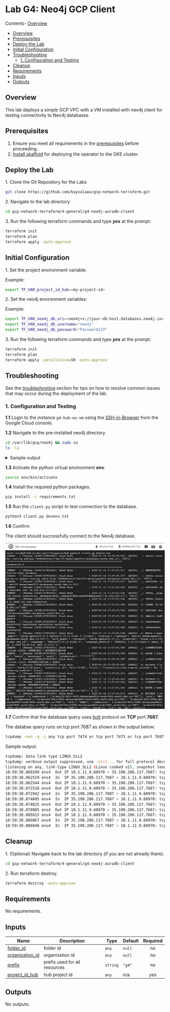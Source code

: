 
# Lab G4: Neo4j GCP Client <!-- omit from toc -->

Contents- [Overview](#overview)
- [Overview](#overview)
- [Prerequisites](#prerequisites)
- [Deploy the Lab](#deploy-the-lab)
- [Initial Configuration](#initial-configuration)
- [Troubleshooting](#troubleshooting)
  - [1. Configuration and Testing](#1-configuration-and-testing)
- [Cleanup](#cleanup)
- [Requirements](#requirements)
- [Inputs](#inputs)
- [Outputs](#outputs)


## Overview

This lab deploys a simple GCP VPC with a VM installed with neo4j client for testing connectivity to Neo4j databases.

## Prerequisites

1. Ensure you meet all requirements in the [prerequisites](../../prerequisites/README.md) before proceeding.
2. [Install skaffold](https://skaffold.dev/docs/install/) for deploying the operator to the GKE cluster.

## Deploy the Lab

1\. Clone the Git Repository for the Labs

 ```sh
 git clone https://github.com/kaysalawu/gcp-network-terraform.git
 ```

2\. Navigate to the lab directory

```sh
cd gcp-network-terraform/4-general/g4-neo4j-auradb-client
```

3\. Run the following terraform commands and type ***yes*** at the prompt:

 ```sh
 terraform init
 terraform plan
 terraform apply -auto-approve
 ```

 ## Initial Configuration

1\. Set the project environment variable:

Example:

```sh
export TF_VAR_project_id_hub=<my-project-id>
```

2\. Set the neo4j environment variables:

Example:

```sh
export TF_VAR_neo4j_db_uri=<neo4j+s://your-db-host.databases.neo4j.io>
export TF_VAR_neo4j_db_username="neo4j"
export TF_VAR_neo4j_db_password="Password123"
```

3\. Run the following terraform commands and type ***yes*** at the prompt:

```sh
terraform init
terraform plan
terraform apply -parallelism=50 -auto-approve
```

## Troubleshooting

See the [troubleshooting](../../troubleshooting/README.md) section for tips on how to resolve common issues that may occur during the deployment of the lab.


### 1. Configuration and Testing

**1.1** Login to the instance `g4-hub-eu-vm` using the [SSH-in-Browser](https://cloud.google.com/compute/docs/ssh-in-browser) from the Google Cloud console.

**1.2** Navigate to the pre-installed neo4j directory.

```sh
cd /var/lib/gcp/neo4j && sudo su
ls -la
```

<details>

<summary>Sample output</summary>

```sh
# ls -la
total 32
drwxr-xr-x 3 root root 4096 Jan 14 16:51 .
drwxr-xr-x 4 root root 4096 Jan 14 16:50 ..
-rwxr--r-- 1 root root  124 Jan 14 16:50 Dockerfile
-rwxr--r-- 1 root root 1378 Jan 14 16:50 client.py
-rwxr--r-- 1 root root  112 Jan 14 16:50 devenv.txt
drwxr-xr-x 5 root root 4096 Jan 14 16:51 env
-rwxr--r-- 1 root root 2588 Jan 14 16:50 query.py
-rwxr--r-- 1 root root   35 Jan 14 16:50 requirements.txt
```

</details>
<p>

**1.3** Activate the python virtual environment **env**.

```sh
source env/bin/activate
```

**1.4** Install the required python packages.

```sh
pip install -r requirements.txt
```

**1.5** Run the `client.py` script to test connection to the database.

```sh
python3 client.py devenv.txt
```

**1.6** Confirm

The client should successfully connect to the Neo4j database.

<img src="./images/db-connection.png" alt="Database Connection" width="700">
<p>

**1.7** Confirm that the database query uses [bolt](https://neo4j.com/docs/bolt/current/bolt/) protocol on **TCP** port **7687**.

The databse query runs on tcp port 7687 as shown in the output below:

```sh
tcpdump -nnn -q -i any tcp port 7474 or tcp port 7473 or tcp port 7687
```

Sample output:

```sh
tcpdump: data link type LINUX_SLL2
tcpdump: verbose output suppressed, use -v[v]... for full protocol decode
listening on any, link-type LINUX_SLL2 (Linux cooked v2), snapshot length 262144 bytes
18:59:38.060299 ens4  Out IP 10.1.11.9.60970 > 35.190.206.117.7687: tcp 0
18:59:38.062519 ens4  In  IP 35.190.206.117.7687 > 10.1.11.9.60970: tcp 0
18:59:38.062544 ens4  Out IP 10.1.11.9.60970 > 35.190.206.117.7687: tcp 0
18:59:38.072518 ens4  Out IP 10.1.11.9.60970 > 35.190.206.117.7687: tcp 517
18:59:38.072942 ens4  In  IP 35.190.206.117.7687 > 10.1.11.9.60970: tcp 0
18:59:38.074605 ens4  In  IP 35.190.206.117.7687 > 10.1.11.9.60970: tcp 6486
18:59:38.074625 ens4  Out IP 10.1.11.9.60970 > 35.190.206.117.7687: tcp 0
18:59:38.078005 ens4  Out IP 10.1.11.9.60970 > 35.190.206.117.7687: tcp 80
18:59:38.085615 ens4  Out IP 10.1.11.9.60970 > 35.190.206.117.7687: tcp 42
18:59:38.086067 ens4  In  IP 35.190.206.117.7687 > 10.1.11.9.60970: tcp 0
18:59:38.086846 ens4  In  IP 35.190.206.117.7687 > 10.1.11.9.60970: tcp 508
```

## Cleanup

1\. (Optional) Navigate back to the lab directory (if you are not already there).

```sh
cd gcp-network-terraform/4-general/g4-neo4j-auradb-client
```

2\. Run terraform destroy.

```sh
terraform destroy -auto-approve
```

<!-- BEGIN_TF_DOCS -->
## Requirements

No requirements.

## Inputs

| Name                                                                              | Description                   | Type     | Default | Required |
| --------------------------------------------------------------------------------- | ----------------------------- | -------- | ------- | :------: |
| <a name="input_folder_id"></a> [folder\_id](#input\_folder\_id)                   | folder id                     | `any`    | `null`  |    no    |
| <a name="input_organization_id"></a> [organization\_id](#input\_organization\_id) | organization id               | `any`    | `null`  |    no    |
| <a name="input_prefix"></a> [prefix](#input\_prefix)                              | prefix used for all resources | `string` | `"g4"`  |    no    |
| <a name="input_project_id_hub"></a> [project\_id\_hub](#input\_project\_id\_hub)  | hub project id                | `any`    | n/a     |   yes    |

## Outputs

No outputs.
<!-- END_TF_DOCS -->
